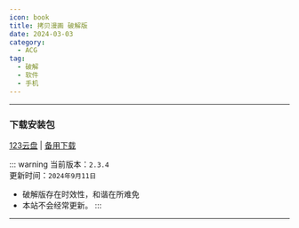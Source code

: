 ```yaml
---
icon: book
title: 拷贝漫画 破解版
date: 2024-03-03
category:
  - ACG
tag:
  - 破解
  - 软件
  - 手机
---
```


<!-- more -->

<!-- @include: ./crack.md{18-25} -->

---

### 下载安装包

[123云盘](https://www.123pan.com/s/4vaiVv-njxzH.html) | [备用下载](/apk/拷貝漫畫_2.3.4.apk)

::: warning
当前版本：`2.3.4`  
更新时间：`2024年9月11日`

- 破解版存在时效性，和谐在所难免
- 本站不会经常更新。
 :::

---

<!-- @include: ./crack.md{27-} -->
